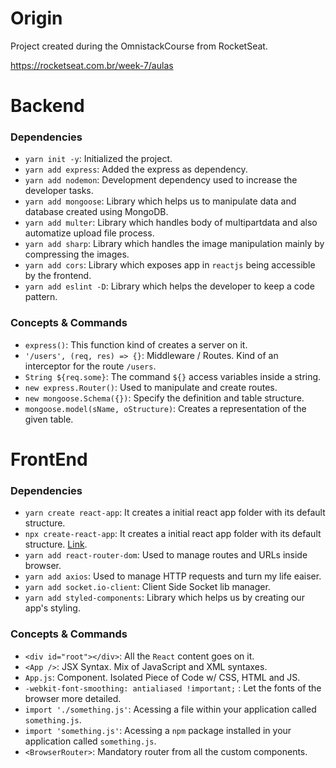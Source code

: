 # Origin
Project created during the OmnistackCourse from RocketSeat.

https://rocketseat.com.br/week-7/aulas

# Backend

### Dependencies
- `yarn init -y`: Initialized the project.
- `yarn add express`: Added the express as dependency.
- `yarn add nodemon`: Development dependency used to increase the developer tasks.
- `yarn add mongoose`: Library which helps us to manipulate data and database created using MongoDB.
- `yarn add multer`: Library which handles body of multipartdata and also automatize upload file process.
- `yarn add sharp`: Library which handles the image manipulation mainly by compressing the images.
- `yarn add cors`: Library which exposes app in `reactjs` being accessible by the frontend.
- `yarn add eslint -D`: Library which helps the developer to keep a code pattern. 

### Concepts & Commands
- `express()`: This function kind of creates a server on it.
- `'/users', (req, res) => {}`: Middleware / Routes. Kind of an interceptor for the route `/users`.
- `String ${req.some}`: The command `${}` access variables inside a string.
- `new express.Router()`: Used to manipulate and create routes.
- `new mongoose.Schema({})`: Specify the definition and table structure.
- `mongoose.model(sName, oStructure)`: Creates a representation of the given table.

# FrontEnd

### Dependencies
- `yarn create react-app`: It creates a initial react app folder with its default structure.
- `npx create-react-app`: It creates a initial react app folder with its default structure. [Link](https://github.com/facebook/create-react-app/issues/3614).
- `yarn add react-router-dom`: Used to manage routes and URLs inside browser.
- `yarn add axios`: Used to manage HTTP requests and turn my life eaiser.
- `yarn add socket.io-client`: Client Side Socket lib manager.
- `yarn add styled-components`: Library which helps us by creating our app's styling.

### Concepts & Commands
- `<div id="root"></div>`: All the `React` content goes on it.
- `<App />`: JSX Syntax. Mix of JavaScript and XML syntaxes.
- `App.js`: Component. Isolated Piece of Code w/ CSS, HTML and JS.
- `-webkit-font-smoothing: antialiased !important;` : Let the fonts of the browser more detailed.
- `import './something.js'`: Acessing a file within your application called `something.js`.
- `import 'something.js'`: Acessing a `npm` package installed in your application called `something.js`.
- `<BrowserRouter>`: Mandatory router from all the custom components.

<!-- # Database

### Link
https://cloud.mongodb.com/v2/5d00725a79358e8b4edec31a#clusters

### User
- type: `ADMIN` | login: `ADMIN` | password: `Initial1`
- type: `READ_WRITE` | login: `SEMANA` | password: `Initial1` -->
